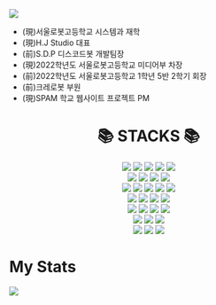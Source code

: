 <!DOCTYPE html>
<html lang="kr">
  <head>
    <meta charset="UTF-8" />
    <meta http-equiv="X-UA-Compatible" content="IE=edge" />
    <meta name="viewport" content="width=device-width, initial-scale=1.0" />
  </head>
  <body>
    <img src="https://capsule-render.vercel.app/api?type=waving&text=저는%20정현서%20혹은%20정삼복입니다&&color=timeGradient&&animation=twinkling&height=200&fontSize=60"
         />
    <ul>
      <li>(現)서울로봇고등학교 시스템과 재학</li>
      <li>(現)H.J Studio 대표</li>
      <li>(前)S.D.P 디스코드봇 개발팀장</li>
      <li>(現)2022학년도 서울로봇고등학교 미디어부 차장</li>
      <li>(前)2022학년도 서울로봇고등학교 1학년 5반 2학기 회장</li>
      <li>(前)크레로봇 부원</li>
      <li>(現)SPAM 학교 웹사이트 프로젝트  PM</li>
    </ul>
    <div align=center><h1>📚 STACKS 📚 </h1></div>
    <div align="center">
        <img
          src="https://img.shields.io/badge/java-007396?style=for-the-badge&logo=java&logoColor=white"
        />
        <img
          src="https://img.shields.io/badge/C-00599C?style=for-the-badge&logo=C%2B%2B&logoColor=white"
        />
        <img
          src="https://img.shields.io/badge/python-3776AB?style=for-the-badge&logo=python&logoColor=white"
        />
        <img
          src="https://img.shields.io/badge/typescript-3178C6?style=for-the-badge&logo=typescript&logoColor=white"
        />
        <img
          src="https://img.shields.io/badge/go-00ADD8?style=for-the-badge&logo=go&logoColor=white"
        />
        <br />
        <img
          src="https://img.shields.io/badge/html5-E34F26?style=for-the-badge&logo=html5&logoColor=white"
        />
        <img
          src="https://img.shields.io/badge/css-1572B6?style=for-the-badge&logo=css3&logoColor=white"
        />
        <img
          src="https://img.shields.io/badge/javascript-F7DF1E?style=for-the-badge&logo=javascript&logoColor=black"
        />
        <img
          src="https://img.shields.io/badge/flutter-02569B?style=for-the-badge&logo=flutter&logoColor=white"
        />
        <br />      
        <img
          src="https://img.shields.io/badge/nestjs-E0234E?style=for-the-badge&logo=nestjs&logoColor=white"
        />
        <img
          src="https://img.shields.io/badge/react-61DAFB?style=for-the-badge&logo=react&logoColor=black"
        />
        <img
          src="https://img.shields.io/badge/unity-181717?style=for-the-badge&logo=unity&logoColor=white"
        />
        <img
          src="https://img.shields.io/badge/mongoDB-47A248?style=for-the-badge&logo=MongoDB&logoColor=white"
        />
        <img
          src="https://img.shields.io/badge/androidstudio-3DDC84?style=for-the-badge&logo=androidstudio&logoColor=white"
        />
        <br />      
        <img
          src="https://img.shields.io/badge/adobephotoshop-31A8FF?style=for-the-badge&logo=adobephotoshop&logoColor=black"
        />
        <img
          src="https://img.shields.io/badge/adobeillustrator-FF9A00?style=for-the-badge&logo=adobeillustrator&logoColor=black"
        />
        <img
          src="https://img.shields.io/badge/adobepremierepro-9999FF?style=for-the-badge&logo=adobepremierepro&logoColor=black"
        />
        <img
          src="https://img.shields.io/badge/adobeaftereffects-9999FF?style=for-the-badge&logo=adobeaftereffects&logoColor=black"
        />
        <br />     
        <img
          src="https://img.shields.io/badge/node.js-339933?style=for-the-badge&logo=nodedotjs&logoColor=white"
        />
        <img
          src="https://img.shields.io/badge/express-181717?style=for-the-badge&logo=express&logoColor=white"
        />
        <img
          src="https://img.shields.io/badge/docker-2496ED?style=for-the-badge&logo=docker&logoColor=white"
        />
        <img
          src="https://img.shields.io/badge/figma-F24E1E?style=for-the-badge&logo=figma&logoColor=white"
        />
        <br /> 
        <img
          src="https://img.shields.io/badge/linux-FCC624?style=for-the-badge&logo=linux&logoColor=black"
        />
        <img
          src="https://img.shields.io/badge/macos-181717?style=for-the-badge&logo=macos&logoColor=white"
        />
        <img
          src="https://img.shields.io/badge/windows11-0078D4?style=for-the-badge&logo=windows11&logoColor=white"
        />
        <br />
        <img
          src="https://img.shields.io/badge/github-181717?style=for-the-badge&logo=github&logoColor=white"
        />
        <img
          src="https://img.shields.io/badge/git-F05032?style=for-the-badge&logo=git&logoColor=white"
        />
        <img
          src="https://img.shields.io/badge/amazonaws-232F3E?style=for-the-badge&logo=amazonaws&logoColor=white"
        />
        <br />
      </div>
    <h1>My Stats</h1>
    <img
        src="https://github-readme-stats.vercel.app/api?username=NANONANDFLASH&show_icons=true&theme=radical"
      />
  </body>
</html>
